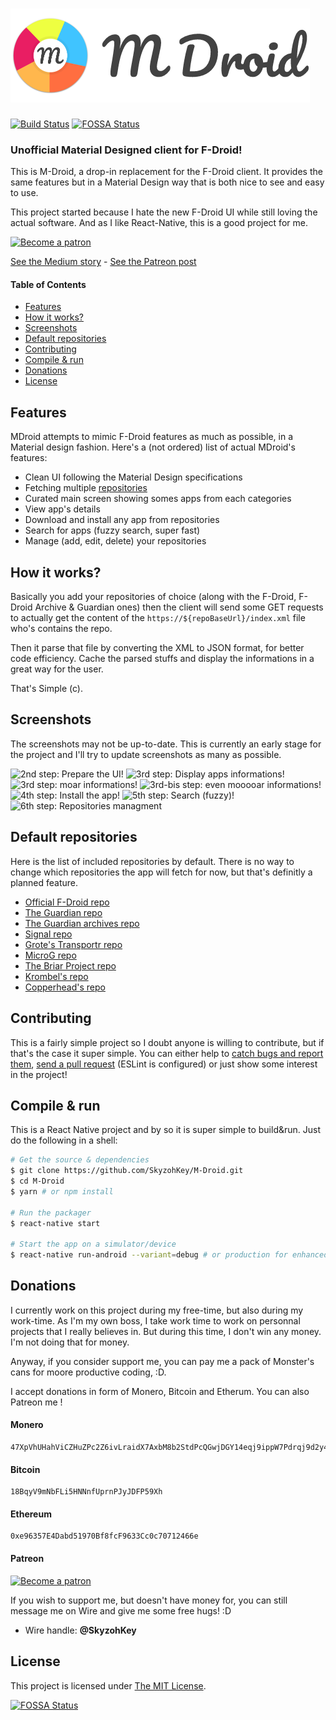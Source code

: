 # ![M-Droid logo](src/assets/images/logos/logo-light.png)

[![Build Status](https://www.bitrise.io/app/ea52905e61d6d07c/status.svg?token=_Ya26yC8o5C93IMPhdTZkQ&branch=master)](https://www.bitrise.io/app/ea52905e61d6d07c)
[![FOSSA Status](https://app.fossa.io/api/projects/git%2Bgithub.com%2FSkyzohKey%2FM-Droid.svg?type=shield)](https://app.fossa.io/projects/git%2Bgithub.com%2FSkyzohKey%2FM-Droid?ref=badge_shield)

### Unofficial Material Designed client for F-Droid!

This is M-Droid, a drop-in replacement for the F-Droid client. It provides the same features but in a Material Design way that is both nice to see and easy to use.

This project started because I hate the new F-Droid UI while still loving the actual software. And as I like React-Native, this is a good project for me.

[![Become a patron](https://i.imgur.com/oWouhEe.png)](https://www.patreon.com/bePatron?u=2330345)

[See the Medium story](https://medium.com/@SkyzohKey/tl-dr-i-started-developing-mdroid-2-weeks-ago-as-a-side-project-when-i-saw-that-a-new-version-v1-d1f32a98ee0b) - [See the Patreon post](https://www.patreon.com/posts/mdroid-open-for-16329680)

#### Table of Contents

* [Features](#features)
* [How it works?](#how-it-works)
* [Screenshots](#screenshots)
* [Default repositories](#default-repositories)
* [Contributing](#contributing)
* [Compile & run](#compile--run)
* [Donations](#donations)
* [License](#license)

## Features

MDroid attempts to mimic F-Droid features as much as possible, in a Material design fashion. Here's a (not ordered) list of actual MDroid's features:

* Clean UI following the Material Design specifications
* Fetching multiple [repositories](#default-repositories)
* Curated main screen showing somes apps from each categories
* View app's details
* Download and install any app from repositories
* Search for apps (fuzzy search, super fast)
* Manage (add, edit, delete) your repositories

## How it works?

Basically you add your repositories of choice (along with the F-Droid, F-Droid Archive & Guardian ones) then the client will send some GET requests to actually get the content of the `https://${repoBaseUrl}/index.xml` file who's contains the repo.

Then it parse that file by converting the XML to JSON format, for better code efficiency. Cache the parsed stuffs and display the informations in a great way for the user.

That's Simple (c).

## Screenshots

The screenshots may not be up-to-date. This is currently an early stage for the project and I'll try to update screenshots as many as possible.

![2nd step: Prepare the UI!](https://i.imgur.com/h7zoYHE.png)
![3rd step: Display apps informations!](https://i.imgur.com/hZtGh6j.png)
![3rd step: moar informations!](https://i.imgur.com/HcI1KVu.png)
![3rd-bis step: even mooooar informations!](https://i.imgur.com/MwX8YB3.png)
![4th step: Install the app!](https://i.imgur.com/yAjibIB.png)
![5th step: Search (fuzzy)!](https://i.imgur.com/9aCzPpE.png)
![6th step: Repositories managment](https://i.imgur.com/wIEUjmK.png)

## Default repositories

Here is the list of included repositories by default. There is no way to change which repositories the app will fetch for now, but that's definitly a planned feature.

* [Official F-Droid repo](https://f-droid.org/repo)
* [The Guardian repo](https://guardianproject.info/fdroid/repo)
* [The Guardian archives repo](https://guardianproject.info/fdroid/archive)
* [Signal repo](https://eutopia.cz/fdroid/repo)
* [Grote's Transportr repo](https://grobox.de/fdroid/repo)
* [MicroG repo](https://microg.org/fdroid/repo)
* [The Briar Project repo](https://briarproject.org/fdroid/repo)
* [Krombel's repo](http://fdroid.krombel.de/repo)
* [Copperhead's repo](https://fdroid.copperhead.co/repo)

## Contributing

This is a fairly simple project so I doubt anyone is willing to contribute, but if that's the case it super simple. You can either help to [catch bugs and report them](https://github.com/SkyzohKey/M-Droid/issues), [send a pull request](https://github.com/SkyzohKey/M-Droid/pulls) (ESLint is configured) or just show some interest in the project!

## Compile & run

This is a React Native project and by so it is super simple to build&run. Just do the following in a shell:

```sh
# Get the source & dependencies
$ git clone https://github.com/SkyzohKey/M-Droid.git
$ cd M-Droid
$ yarn # or npm install

# Run the packager
$ react-native start

# Start the app on a simulator/device
$ react-native run-android --variant=debug # or production for enhanced perfs.
```

## Donations

I currently work on this project during my free-time, but also during my work-time. As I'm my own boss, I take work time to work on personnal projects that I really believes in. But during this time, I don't win any money. I'm not doing that for money.

Anyway, if you consider support me, you can pay me a pack of Monster's cans for moore productive coding, :D.

I accept donations in form of Monero, Bitcoin and Etherum. You can also Patreon me !

#### Monero

```
47XpVhUHahViCZHuZPc2Z6ivLraidX7AxbM8b2StdPcQGwjDGY14eqj9ippW7Pdrqj9d2y4xvwChzePQAqG1NvqQ775FKxg
```

#### Bitcoin

```
18BqyV9mNbFLi5HNNnfUprnPJyJDFP59Xh
```

#### Ethereum

```
0xe96357E4Dabd51970Bf8fcF9633Cc0c70712466e
```

#### Patreon

[![Become a patron](https://i.imgur.com/oWouhEe.png)](https://www.patreon.com/bePatron?u=2330345)

If you wish to support me, but doesn't have money for, you can still message me on Wire and give me some free hugs! :D

* Wire handle: **@SkyzohKey**

## License

This project is licensed under [The MIT License](LICENSE).


[![FOSSA Status](https://app.fossa.io/api/projects/git%2Bgithub.com%2FSkyzohKey%2FM-Droid.svg?type=large)](https://app.fossa.io/projects/git%2Bgithub.com%2FSkyzohKey%2FM-Droid?ref=badge_large)
